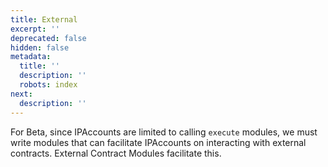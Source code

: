 ```yaml
---
title: External
excerpt: ''
deprecated: false
hidden: false
metadata:
  title: ''
  description: ''
  robots: index
next:
  description: ''
---
```

For Beta, since IPAccounts are limited to calling `execute` modules, we must write modules that can facilitate IPAccounts on interacting with external contracts. External Contract Modules facilitate this.
